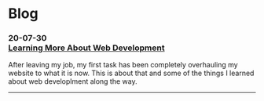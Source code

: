 # Blog

### <div class="date">20-07-30</div> [Learning More About Web Development](blog/0_learning_more_about_web_development/post.html)
After leaving my job, my first task has been completely overhauling my website to what it is now. This is about that and some of the things I learned about web developlment along the way.

---
